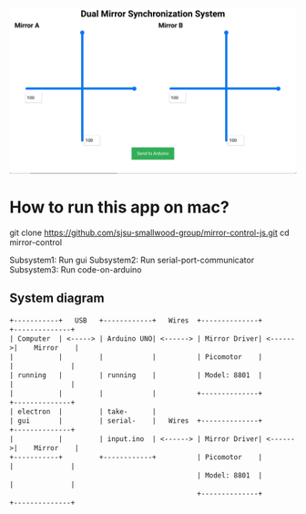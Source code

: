 ![Screenshot of app](./screenshot-of-app.png)

# How to run this app on mac?

git clone https://github.com/sjsu-smallwood-group/mirror-control-js.git
cd mirror-control

Subsystem1: Run gui
Subsystem2: Run serial-port-communicator
Subsystem3: Run code-on-arduino

## System diagram

```
+-----------+   USB   +------------+   Wires  +--------------+         +--------------+
| Computer  | <-----> | Arduino UNO| <------> | Mirror Driver| <------>|    Mirror    |
|           |         |            |          | Picomotor    |         |              |
| running   |         | running    |          | Model: 8801  |         |              |
|           |         |            |          +--------------+         +--------------+
| electron  |         | take-      |
| gui       |         | serial-    |   Wires  +--------------+         +--------------+
|           |         | input.ino  | <------> | Mirror Driver| <------>|    Mirror    |
+-----------+         +------------+          | Picomotor    |         |              |
                                              | Model: 8801  |         |              |
                                              +--------------+         +--------------+
```
